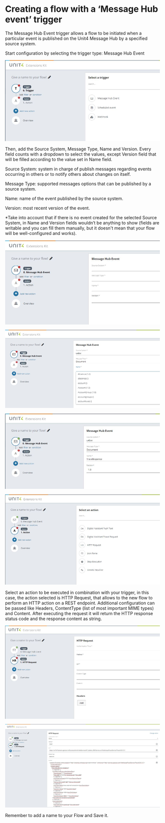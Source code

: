 # Creating a flow with a ‘Message Hub event’ trigger

The Message Hub Event trigger allows a flow to be initiated when a particular event is published on the Unit4 Message Hub by a specified source system.

Start configuration by selecting the trigger type: Message Hub Event
 
 ![broken image](images/Message_Hub_Event_1.jpg)

Then, add the Source System, Message Type, Name and Version. Every field counts with a dropdown to select the values, except Version field that will be filled according to the value set in Name field.

Source System: system in charge of publish messages regarding events occurring in others or to notify others about changes on itself.

Message Type: supported messages options that can be published by a source system.

Name: name of the event published by the source system.

Version: most recent version of the event.

*Take into account that if there is no event created for the selected Source System, in Name and Version fields wouldn’t be anything to show (fields are writable and you can fill them manually, but it doesn't mean that your flow will be well-configured and works).

![broken image](images/Message_Hub_Event_2.jpg)

![broken image](images/Message_Hub_Event_3.jpg)
 
![broken image](images/Message_Hub_Event_4.jpg)

![broken image](images/Message_Hub_Event_5.jpg)

Select an action to be executed in combination with your trigger, in this case, the action selected is HTTP Request, that allows to the new flow to perform an HTTP action on a REST endpoint.
Additional configuration can be passed like Headers, ContentType (list of most important MIME types) and Content.
After executing the request it will return the HTTP response status code and the response content as string.
 
![broken image](images/Message_Hub_Event_6.jpg)

![broken image](images/Message_Hub_Event_7.jpg)

Remember to add a name to your Flow and Save it.